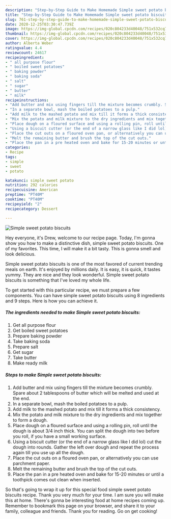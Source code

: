 ```yaml
---
description: "Step-by-Step Guide to Make Homemade Simple sweet potato biscuits"
title: "Step-by-Step Guide to Make Homemade Simple sweet potato biscuits"
slug: 761-step-by-step-guide-to-make-homemade-simple-sweet-potato-biscuits
date: 2020-12-25T03:30:47.739Z
image: https://img-global.cpcdn.com/recipes/020c804233d40048/751x532cq70/simple-sweet-potato-biscuits-recipe-main-photo.jpg
thumbnail: https://img-global.cpcdn.com/recipes/020c804233d40048/751x532cq70/simple-sweet-potato-biscuits-recipe-main-photo.jpg
cover: https://img-global.cpcdn.com/recipes/020c804233d40048/751x532cq70/simple-sweet-potato-biscuits-recipe-main-photo.jpg
author: Alberta Weber
ratingvalue: 4.4
reviewcount: 24617
recipeingredient:
- " all purpose flour"
- " boiled sweet potatoes"
- " baking powder"
- " baking soda"
- " salt"
- " sugar"
- " butter"
- " milk"
recipeinstructions:
- "Add butter and mix using fingers till the mixture becomes crumbly. Spare about 2 tablespoons of butter which will be melted and used at the end."
- "In a separate bowl, mash the boiled potatoes to a pulp."
- "Add milk to the mashed potato and mix till it forms a thick consistency."
- "Mix the potato and milk mixture to the dry ingredients and mix together to form a dough."
- "Place dough on a floured surface and using a rolling pin, roll until the dough is about 3/4 inch thick. You can split the dough into two before you roll, if you have a small working surface."
- "Using a biscuit cutter (or the end of a narrow glass like I did lol) cut the dough into rounds. Gather the left over dough and repeat the process again till you use up all the dough."
- "Place the cut outs on a floured oven pan, or alternatively you can use parchment paper."
- "Melt the remaining butter and brush the top of the cut outs."
- "Place the pan in a pre heated oven and bake for 15-20 minutes or until a toothpick comes out clean when inserted."
categories:
- Recipe
tags:
- simple
- sweet
- potato

katakunci: simple sweet potato 
nutrition: 292 calories
recipecuisine: American
preptime: "PT40M"
cooktime: "PT40M"
recipeyield: "2"
recipecategory: Dessert

---
```



![Simple sweet potato biscuits](https://img-global.cpcdn.com/recipes/020c804233d40048/751x532cq70/simple-sweet-potato-biscuits-recipe-main-photo.jpg)

Hey everyone, it's Drew, welcome to our recipe page. Today, I'm gonna show you how to make a distinctive dish, simple sweet potato biscuits. One of my favorites. This time, I will make it a bit tasty. This is gonna smell and look delicious.

Simple sweet potato biscuits is one of the most favored of current trending meals on earth. It's enjoyed by millions daily. It is easy, it is quick, it tastes yummy. They are nice and they look wonderful. Simple sweet potato biscuits is something that I've loved my whole life.




To get started with this particular recipe, we must prepare a few components. You can have simple sweet potato biscuits using 8 ingredients and 9 steps. Here is how you can achieve it.

<!--inarticleads1-->

##### The ingredients needed to make Simple sweet potato biscuits:

1. Get  all purpose flour
1. Get  boiled sweet potatoes
1. Prepare  baking powder
1. Take  baking soda
1. Prepare  salt
1. Get  sugar
1. Take  butter
1. Make ready  milk




<!--inarticleads2-->

##### Steps to make Simple sweet potato biscuits:

1. Add butter and mix using fingers till the mixture becomes crumbly. Spare about 2 tablespoons of butter which will be melted and used at the end.
1. In a separate bowl, mash the boiled potatoes to a pulp.
1. Add milk to the mashed potato and mix till it forms a thick consistency.
1. Mix the potato and milk mixture to the dry ingredients and mix together to form a dough.
1. Place dough on a floured surface and using a rolling pin, roll until the dough is about 3/4 inch thick. You can split the dough into two before you roll, if you have a small working surface.
1. Using a biscuit cutter (or the end of a narrow glass like I did lol) cut the dough into rounds. Gather the left over dough and repeat the process again till you use up all the dough.
1. Place the cut outs on a floured oven pan, or alternatively you can use parchment paper.
1. Melt the remaining butter and brush the top of the cut outs.
1. Place the pan in a pre heated oven and bake for 15-20 minutes or until a toothpick comes out clean when inserted.




So that's going to wrap it up for this special food simple sweet potato biscuits recipe. Thank you very much for your time. I am sure you will make this at home. There's gonna be interesting food at home recipes coming up. Remember to bookmark this page on your browser, and share it to your family, colleague and friends. Thank you for reading. Go on get cooking!

